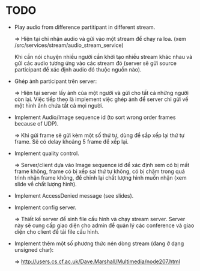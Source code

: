 # TODO

- Play audio from difference partitipant in different stream.

    => Hiện tại chỉ nhận audio và gửi vào một stream để chạy ra loa.
    (xem /src/services/stream/audio_stream_service)
    
    Khi cần nói chuyện nhiều người cần khởi tạo nhiều stream khác nhau và gửi các audio tương ứng vào các stream đó (server sẽ gửi source participant để xác định audio đó thuộc nguồn nào).

- Ghép ảnh participant trên server: 

    => Hiện tại server lấy ảnh của một người và gửi cho tất cả những người còn lại. Việc tiếp theo là implement việc ghép ảnh để server chỉ gửi về một hình ảnh chứa tất cả mọi người.

- Implement Audio/Image sequence id (to sort wrong order frames because of UDP).

    => Khi gửi frame sẽ gửi kèm một số thứ tự, dùng để sắp xếp lại thứ tự frame. Sẽ có delay khoảng 5 frame để xếp lại.

- Implement quality control.

    => Server/client dựa vào Image sequence id để xác định xem có bị mất frame không, frame có bị xếp sai thứ tự không, có bị chậm trong quá trình nhận frame không, để chỉnh lại chất lượng hình muốn nhận (xem slide về chất lượng hình).

- Implement AccessDenied message (see slides).

- Implement config server. 

    => Thiết kế server để sinh file cấu hình và chạy stream server. Server này sẽ cung cấp giao diện cho admin để quản lý các conference và giao diện cho client để tải file cấu hình.

- Implement thêm một số phương thức nén dòng stream (đang ở dạng unsigned char): 

    => http://users.cs.cf.ac.uk/Dave.Marshall/Multimedia/node207.html